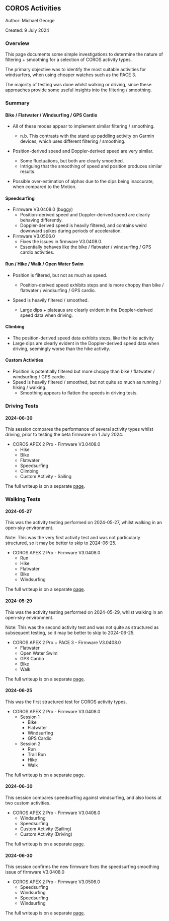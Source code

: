 ## COROS Activities

Author: Michael George

Created: 9 July 2024



### Overview

This page documents some simple investigations to determine the nature of filtering + smoothing for a selection of COROS activity types.

The primary objective was to identify the most suitable activities for windsurfers, when using cheaper watches such as the PACE 3.

The majority of testing was done whilst walking or driving, since these approaches provide some useful insights into the filtering / smoothing.



### Summary

#### Bike / Flatwater / Windsurfing / GPS Cardio

- All of these modes appear to implement similar filtering / smoothing.
  - n.b. This contrasts with the stand up paddling activity on Garmin devices, which uses different filtering / smoothing.

- Position-derived speed and Doppler-derived speed are very similar.
  - Some fluctuations, but both are clearly smoothed.
  - Intriguing that the smoothing of speed and position produces similar results.

- Possible over-estimation of alphas due to the dips being inaccurate, when compared to the Motion.



#### Speedsurfing

- Firmware V3.0408.0 (buggy)
  - Position-derived speed and Doppler-derived speed are clearly behaving differently.
  - Doppler-derived speed is heavily filtered, and contains weird downward spikes during periods of acceleration.
- Firmware V3.0506.0
  - Fixes the issues in firmware V3.0408.0.
  - Essentially behaves like the bike / flatwater / windsurfing / GPS cardio activities.



#### Run / Hike / Walk / Open Water Swim

- Position is filtered, but not as much as speed.
  - Position-derived speed exhibits steps and is more choppy than bike / flatwater / windsurfing / GPS cardio.

- Speed is heavily filtered / smoothed.
  - Large dips + plateaus are clearly evident in the Doppler-derived speed data when driving.



#### Climbing

- The position-derived speed data exhibits steps, like the hike activity
- Large dips are clearly evident in the Doppler-derived speed data when driving, seemingly worse than the hike activity.



#### Custom Activities

- Position is potentially filtered but more choppy than bike / flatwater / windsurfing / GPS cardio.
- Speed is heavily filtered / smoothed, but not quite so much as running / hiking / walking.
  - Smoothing appears to flatten the speeds in driving tests.




### Driving Tests

#### 2024-06-30

This session compares the performance of several activity types whilst driving, prior to testing the beta firmware on 1 July 2024.

- COROS APEX 2 Pro - Firmware V3.0408.0
  - Hike
  - Bike
  - Flatwater
  - Speedsurfing
  - Climbing
  - Custom Activity - Sailing

The full writeup is on a separate [page](driving-2024-06-30/README.md).



### Walking Tests

#### 2024-05-27

This was the activity testing performed on 2024-05-27, whilst walking in an open-sky environment.

Note: This was the very first activity test and was not particularly structured, so it may be better to skip to 2024-06-25.

- COROS APEX 2 Pro - Firmware V3.0408.0
  - Run
  - Hike
  - Flatwater
  - Bike
  - Windsurfing

The full writeup is on a separate [page](walking-2024-05-27/README.md).



#### 2024-05-29

This was the activity testing performed on 2024-05-29, whilst walking in an open-sky environment.

Note: This was the second activity test and was not quite as structured as subsequent testing, so it may be better to skip to 2024-06-25.

- COROS APEX 2 Pro + PACE 3 - Firmware V3.0408.0
  - Flatwater
  - Open Water Swim
  - GPS Cardio
  - Bike
  - Walk

The full writeup is on a separate [page](walking-2024-05-29/README.md).



#### 2024-06-25

This was the first structured test for COROS activity types, 

- COROS APEX 2 Pro - Firmware V3.0408.0
  - Session 1
    - Bike
    - Flatwater
    - Windsurfing
    - GPS Cardio
  - Session 2
    - Run
    - Trail Run
    - Hike
    - Walk

The full writeup is on a separate [page](walking-2024-06-25/README.md).



#### 2024-06-30

This session compares speedsurfing against windsurfing, and also looks at two custom activities.

- COROS APEX 2 Pro - Firmware V3.0408.0
  - Windsurfing
  - Speedsurfing
  - Custom Activity (Sailing)
  - Custom Activity (Driving)

The full writeup is on a separate [page](walking-2024-06-30/README.md).



#### 2024-06-30

This session confirms the new firmware fixes the speedsurfing smoothing issue of firmware V3.0408.0

- COROS APEX 2 Pro - Firmware V3.0506.0
  - Speedsurfing
  - Windsurfing
  - Speedsurfing
  - Windsurfing

The full writeup is on a separate [page](walking-2024-07-03/README.md).

